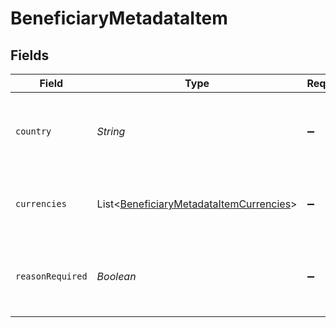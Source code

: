 # BeneficiaryMetadataItem


## Fields

| Field                                                                                               | Type                                                                                                | Required                                                                                            | Description                                                                                         |
| --------------------------------------------------------------------------------------------------- | --------------------------------------------------------------------------------------------------- | --------------------------------------------------------------------------------------------------- | --------------------------------------------------------------------------------------------------- |
| `country`                                                                                           | *String*                                                                                            | :heavy_minus_sign:                                                                                  | The country, expressed as an ISO 3166-1 alpha-2 value.                                              |
| `currencies`                                                                                        | List<[BeneficiaryMetadataItemCurrencies](../../models/shared/BeneficiaryMetadataItemCurrencies.md)> | :heavy_minus_sign:                                                                                  | The requirements for a given currency for this country.                                             |
| `reasonRequired`                                                                                    | *Boolean*                                                                                           | :heavy_minus_sign:                                                                                  | Whether or not a reason for trade for the country needs to be supplied.                             |